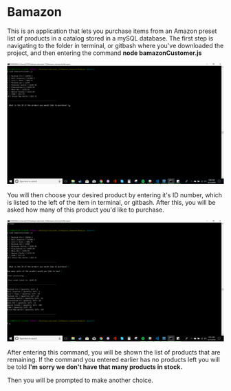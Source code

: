 # Bamazon

This is an application that lets you purchase items from an Amazon preset list of products in a catalog stored in a mySQL database. The first step is navigating to the folder in terminal, or gitbash where you've downloaded the project, and then entering the command **node bamazonCustomer.js**

![Step 1](/images/image1.png)

You will then choose your desired product by entering it's ID number, which is listed to the left of the item in terminal, or gitbash. After this, you will be asked how many of this product you'd like to purchase.

![Step 2](/images/image2.png)

After entering this command, you will be shown the list of products that are remaining. If the command you entered earlier has no products left you will be told **I'm sorry we don't have that many products in stock.**

Then you will be prompted to make another choice.

